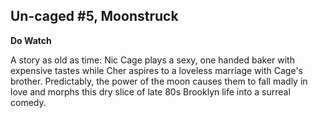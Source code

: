 Un-caged #5, Moonstruck
----------------------------------------

**Do Watch**

A story as old as time:
Nic Cage plays a sexy, one handed baker with expensive tastes while Cher aspires to a loveless marriage with Cage's brother.
Predictably, the power of the moon causes them to fall madly in love and morphs this dry slice of late 80s Brooklyn life into a surreal comedy.
